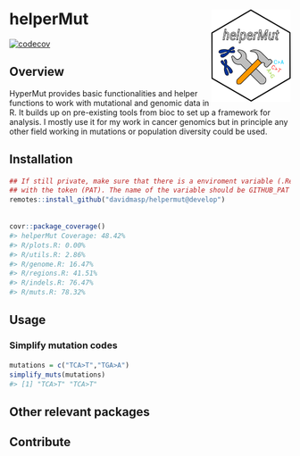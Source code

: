 
<!-- README.md is generated from README.Rmd. Please edit that file -->

# helperMut <a href=''><img src='helperMut.png' align="right" height="165" /></a>

[![codecov](https://codecov.io/gh/davidmasp/helperMut/branch/develop/graph/badge.svg?token=9jkMksb2mk)](https://codecov.io/gh/davidmasp/helperMut)

## Overview

HyperMut provides basic functionalities and helper functions to work
with mutational and genomic data in R. It builds up on pre-existing
tools from bioc to set up a framework for analysis. I mostly use it for
my work in cancer genomics but in principle any other field working in
mutations or population diversity could be used.

## Installation

``` r
## If still private, make sure that there is a enviroment variable (.Renviron)
## with the token (PAT). The name of the variable should be GITHUB_PAT
remotes::install_github("davidmasp/helpermut@develop")
```

``` r

covr::package_coverage()
#> helperMut Coverage: 48.42%
#> R/plots.R: 0.00%
#> R/utils.R: 2.86%
#> R/genome.R: 16.47%
#> R/regions.R: 41.51%
#> R/indels.R: 76.47%
#> R/muts.R: 78.32%
```

## Usage

### Simplify mutation codes

``` r
mutations = c("TCA>T","TGA>A")
simplify_muts(mutations)
#> [1] "TCA>T" "TCA>T"
```

## Other relevant packages

## Contribute
